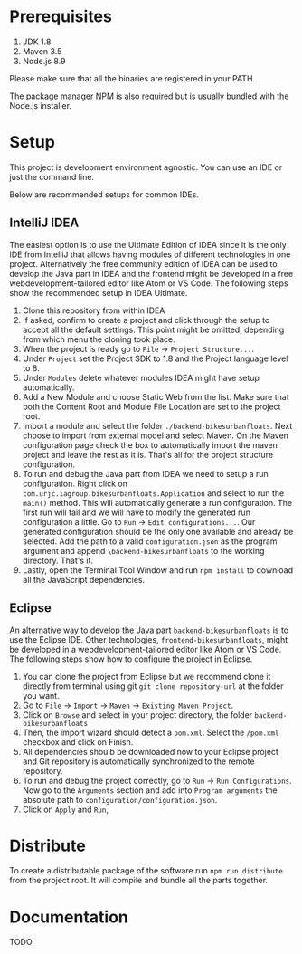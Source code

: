 # Prerequisites
1. JDK 1.8
2. Maven 3.5
3. Node.js 8.9

Please make sure that all the binaries are registered in your PATH.

The package manager NPM is also required but is usually bundled with the Node.js installer.

# Setup
This project is development environment agnostic. You can use an IDE or just the command line.

Below are recommended setups for common IDEs.

## IntelliJ IDEA
The easiest option is to use the Ultimate Edition of IDEA since it is the only IDE from IntelliJ that allows having
modules of different technologies in one project. Alternatively the free community edition of IDEA can be used to
develop the Java part in IDEA and the frontend might be developed in a free webdevelopment-tailored editor like Atom or
VS Code. The following steps show the recommended setup in IDEA Ultimate.

1. Clone this repository from within IDEA
2. If asked, confirm to create a project and click through the setup to accept all the default settings. This point
   might be omitted, depending from which menu the cloning took place.
3. When the project is ready go to `File` &rarr; `Project Structure...`.
4. Under `Project` set the Project SDK to 1.8 and the Project language level to 8.
5. Under `Modules` delete whatever modules IDEA might have setup automatically.
6. Add a New Module and choose Static Web from the list. Make sure that both the Content Root and Module File Location
   are set to the project root.
7. Import a module and select the folder `./backend-bikesurbanfloats`. Next choose to import from external model and
   select Maven. On the Maven configuration page check the box to automatically import the maven project and leave the
   rest as it is. That's all for the project structure configuration.
8. To run and debug the Java part from IDEA we need to setup a run configuration. Right click on
   `com.urjc.iagroup.bikesurbanfloats.Application` and select to run the `main()` method. This will automatically
   generate a run configuration. The first run will fail and we will have to modify the generated run configuration a
   little. Go to `Run` &rarr; `Edit configurations...`. Our generated configuration should be the only one available and
   already be selected. Add the path to a valid `configuration.json` as the program argument and append
   `\backend-bikesurbanfloats` to the working directory. That's it.
9. Lastly, open the Terminal Tool Window and run `npm install` to download all the JavaScript dependencies.

## Eclipse
An alternative way to develop the Java part `backend-bikesurbanfloats` is to use the Eclipse IDE. Other technologies, 
`frontend-bikesurbanfloats`, might be developed in a webdevelopment-tailored editor like Atom or VS Code. The following
steps show how to configure the project in Eclipse.

1. You can clone the project from Eclipse but we recommend clone it directly from terminal using git `git clone repository-url` 
at the folder you want.
2. Go to  `File` &rarr; `Import` &rarr; `Maven` &rarr; `Existing Maven Project`.
3. Click on `Browse` and select in your project directory, the folder `backend-bikesurbanfloats`
4. Then, the import wizard should detect a `pom.xml`. Select the `/pom.xml` checkbox and click on Finish.
5. All dependencies shoulb be downloaded now to your Eclipse project and Git repository is automatically synchronized to the remote
repository.
6. To run and debug the project correctly, go to `Run` &rarr; `Run Configurations`. Now go to the `Arguments` section and add into 
`Program arguments` the absolute path to `configuration/configuration.json`.
7. Click on `Apply` and `Run`,

# Distribute
To create a distributable package of the software run `npm run distribute` from the project root. It will compile and
bundle all the parts together.

# Documentation
TODO
